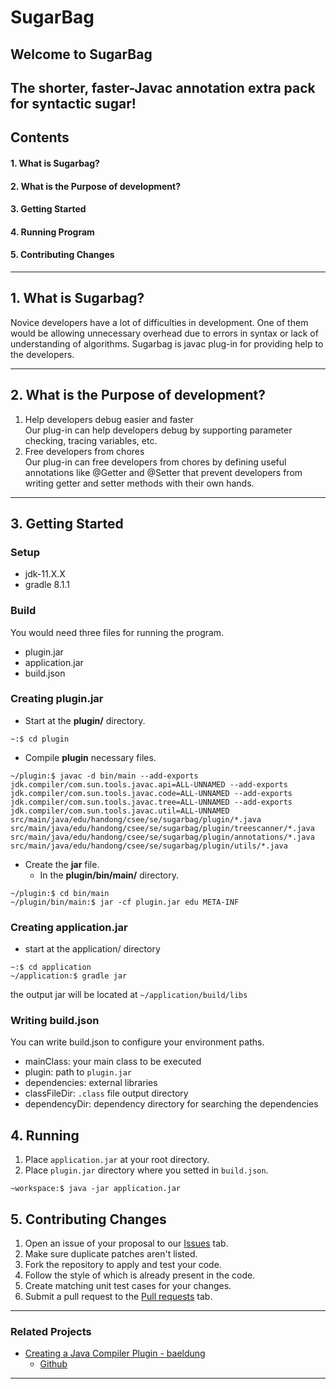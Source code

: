 # SugarBag

## Welcome to **SugarBag**
## The shorter, faster-Javac annotation extra pack for syntactic sugar!

## Contents
#### 1. What is Sugarbag?
#### 2. What is the Purpose of development?
#### 3. Getting Started
#### 4. Running Program
#### 5. Contributing Changes

------

## 1. What is Sugarbag?
Novice developers have a lot of difficulties in development. One of them would be allowing unnecessary overhead due to errors in syntax or lack of understanding of algorithms. Sugarbag is javac plug-in for providing help to the developers.

------

## 2. What is the Purpose of development?
1. Help developers debug easier and faster<br>
Our plug-in can help developers debug by supporting parameter checking, tracing variables, etc. 
2. Free developers from chores<br>
Our plug-in can free developers from chores by defining useful annotations like @Getter and @Setter that prevent developers from writing getter and setter methods with their own hands.

---

## 3. Getting Started
### Setup
* jdk-11.X.X
* gradle 8.1.1

### Build
You would need three files for running the program.
- plugin.jar 
- application.jar
- build.json

### Creating plugin.jar
* Start at the **plugin/** directory. 
```
~:$ cd plugin
```
* Compile **plugin** necessary files.
```
~/plugin:$ javac -d bin/main --add-exports jdk.compiler/com.sun.tools.javac.api=ALL-UNNAMED --add-exports jdk.compiler/com.sun.tools.javac.code=ALL-UNNAMED --add-exports jdk.compiler/com.sun.tools.javac.tree=ALL-UNNAMED --add-exports jdk.compiler/com.sun.tools.javac.util=ALL-UNNAMED src/main/java/edu/handong/csee/se/sugarbag/plugin/*.java src/main/java/edu/handong/csee/se/sugarbag/plugin/treescanner/*.java src/main/java/edu/handong/csee/se/sugarbag/plugin/annotations/*.java src/main/java/edu/handong/csee/se/sugarbag/plugin/utils/*.java
```
* Create the **jar** file.
    * In the **plugin/bin/main/** directory.
```
~/plugin:$ cd bin/main
~/plugin/bin/main:$ jar -cf plugin.jar edu META-INF
```

### Creating application.jar
* start at the application/ directory
```
~:$ cd application
~/application:$ gradle jar
```
the output jar will be located at <code>~/application/build/libs</code>

### Writing build.json
You can write build.json to configure your environment paths.
- mainClass: your main class to be executed
- plugin: path to <code>plugin.jar</code> 
- dependencies: external libraries  
- classFileDir: <code>.class</code> file output directory
- dependencyDir: dependency directory for searching the dependencies

## 4. Running
1. Place <code>application.jar</code> at your root directory.
2. Place <code>plugin.jar</code> directory where you setted in <code>build.json</code>.
```
~workspace:$ java -jar application.jar
```

## 5. Contributing Changes
1. Open an issue of your proposal to our [Issues](https://github.com/hahyun8587/sugarbag/issues) tab.
2. Make sure duplicate patches aren't listed.
3. Fork the repository to apply and test your code.
4. Follow the style of which is already present in the code.
5. Create matching unit test cases for your changes.
6. Submit a pull request to the [Pull requests](https://github.com/hahyun8587/sugarbag/pulls) tab.

---

### Related Projects
- [Creating a Java Compiler Plugin - baeldung](https://www.baeldung.com/java-build-compiler-plugin)
    - [Github](https://github.com/eugenp/tutorials/tree/master/core-java-modules/core-java-sun)

---
